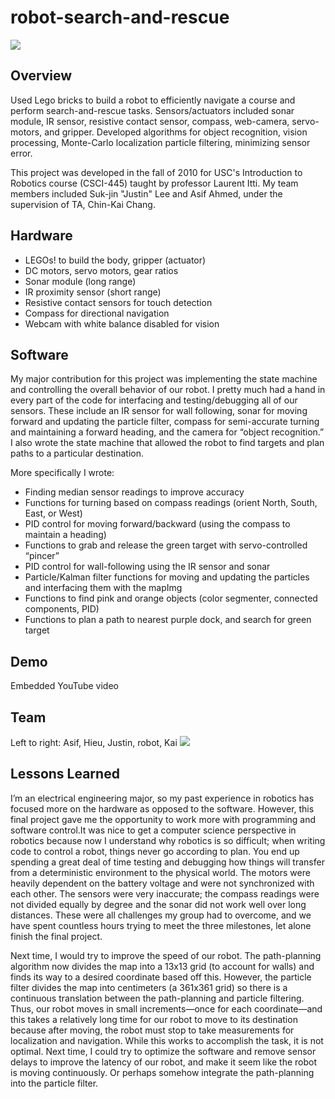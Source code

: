 robot-search-and-rescue
=======================

<img src="http://niftyhedgehog.com/robot-search-and-rescue/images/robot_closed.jpg">

## Overview
Used Lego bricks to build a robot to efficiently navigate a course and perform search-and-rescue tasks. Sensors/actuators included sonar module, IR sensor, resistive contact sensor, compass, web-camera, servo-motors, and gripper. Developed algorithms for object recognition, vision processing, Monte-Carlo localization particle filtering, minimizing sensor error.

This project was developed in the fall of 2010 for USC's Introduction to Robotics course (CSCI-445) taught by professor Laurent Itti. My team members included Suk-jin "Justin" Lee and Asif Ahmed, under the supervision of TA, Chin-Kai Chang.

## Hardware
* LEGOs! to build the body, gripper (actuator)
* DC motors, servo motors, gear ratios
* Sonar module (long range)
* IR proximity sensor (short range)
* Resistive contact sensors for touch detection
* Compass for directional navigation
* Webcam with white balance disabled for vision

## Software
My major contribution for this project was implementing the state machine and controlling the overall behavior of our robot. I pretty much had a hand in every part of the code for interfacing and testing/debugging all of our sensors. These include an IR sensor for wall following, sonar for moving forward and updating the particle filter, compass for semi-accurate turning and maintaining a forward heading, and the camera for “object recognition.” I also wrote the state machine that allowed the robot to find targets and plan paths to a particular destination.  

More specifically I wrote:

* Finding median sensor readings to improve accuracy
* Functions for turning based on compass readings (orient North, South, East, or West)
* PID control for moving forward/backward (using the compass to maintain a heading)
* Functions to grab and release the green target with servo-controlled “pincer”
* PID control for wall-following using the IR sensor and sonar
* Particle/Kalman filter functions for moving and updating the particles and interfacing them with the mapImg
* Functions to find pink and orange objects (color segmenter, connected components, PID)
* Functions to plan a path to nearest purple dock, and search for green target

## Demo
Embedded YouTube video

## Team
Left to right: Asif, Hieu, Justin, robot, Kai
<img src="http://niftyhedgehog.com/robot-search-and-rescue/images/team5.jpg">

## Lessons Learned
I’m an electrical engineering major, so my past experience in robotics has focused more on the hardware as opposed to the software.  However, this final project gave me the opportunity to work more with programming and software control.It was nice to get a computer science perspective in robotics because now I understand why robotics is so difficult; when writing code to control a robot, things never go according to plan. You end up spending a great deal of time testing and debugging how things will transfer from a deterministic environment to the physical world. The motors were heavily dependent on the battery voltage and were not synchronized with each other. The sensors were very inaccurate; the compass readings were not divided equally by degree and the sonar did not work well over long distances. These were all challenges my group had to overcome, and we have spent countless hours trying to meet the three milestones, let alone finish the final project.  

Next time, I would try to improve the speed of our robot. The path-planning algorithm now divides the map into a 13x13 grid (to account for walls) and finds its way to a desired coordinate based off this. However, the particle filter divides the map into centimeters (a 361x361 grid) so there is a continuous translation between the path-planning and particle filtering.  Thus, our robot moves in small increments—once for each coordinate—and this takes a relatively long time for our robot to move to its destination because after moving, the robot must stop to take measurements for localization and navigation.  While this works to accomplish the task, it is not optimal. Next time, I could try to optimize the software and remove sensor delays to improve the latency of our robot, and make it seem like the robot is moving continuously. Or perhaps somehow integrate the path-planning into the particle filter.
